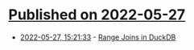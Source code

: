 # [Published on 2022-05-27](index.md)

* [2022-05-27, 15:21:33](https://news.ycombinator.com/item?id=31530639) - [Range Joins in DuckDB](https://duckdb.org/2022/05/27/iejoin.html)
